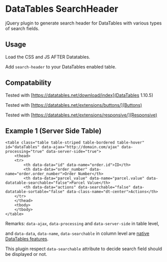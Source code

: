 # DataTables SearchHeader

jQuery plugin to generate search header for DataTables with various types of search fields.

## Usage

Load the CSS and JS AFTER Datatables.

Add `search-header` to your DataTables enabled table.

## Compatability 

Tested with [https://datatables.net/download/index](DataTables 1.10.5)

Tested with [https://datatables.net/extensions/buttons/](Buttons)

Tested with [https://datatables.net/extensions/responsive/](Responsive)

## Example 1 (Server Side Table)
```
<table class="table table-striped table-bordered table-hover" id="dataTables" data-ajax="http://domain.com/ajax" data-processing="true" data-server-side="true">
    <thead>
    <tr>
        <th data-data="id" data-name="order.id">ID</th>
        <th data-data="order_number" data-name="order.order_number">Order Number</th>
        <th data-data="parcel_value" data-name="parcel.value" data-datatable-searchable="false">Parcel Value</th>
        <th data-data="actions" data-searchable="false" data-datatable-sortable="false" data-class-name="dt-center">Actions</th>
    </tr>
    </thead>
    <tbody>
    </tbody>
</table>
```

Remarks: `data-ajax`, `data-processing` and `data-server-side` in table level,

and `data-data`, `data-name`, `data-searchable` in column level are [native DataTables features](https://datatables.net/examples/advanced_init/html5-data-options.html).

This plugin respect `data-searchable` attribute to decide search field should be displayed or not.
